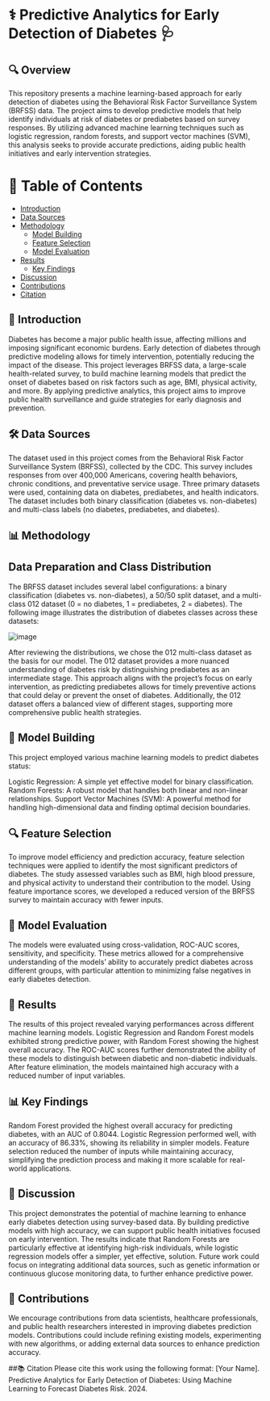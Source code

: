 # ⚕️ Predictive Analytics for Early Detection of Diabetes 🩺

## 🔍 Overview

This repository presents a machine learning-based approach for early detection of diabetes using the Behavioral Risk Factor Surveillance System (BRFSS) data. The project aims to develop predictive models that help identify individuals at risk of diabetes or prediabetes based on survey responses. By utilizing advanced machine learning techniques such as logistic regression, random forests, and support vector machines (SVM), this analysis seeks to provide accurate predictions, aiding public health initiatives and early intervention strategies.

# 📑 Table of Contents
- [Introduction](#introduction)
- [Data Sources](#data-sources)
- [Methodology](#methodology)
  - [Model Building](#model-building)
  - [Feature Selection](#feature-selection)
  - [Model Evaluation](#model-evaluation)
- [Results](#results)
   - [Key Findings](#key-findings)
- [Discussion](#discussion)
- [Contributions](#contributions)
- [Citation](#citation)

## 📘 Introduction
Diabetes has become a major public health issue, affecting millions and imposing significant economic burdens. Early detection of diabetes through predictive modeling allows for timely intervention, potentially reducing the impact of the disease. This project leverages BRFSS data, a large-scale health-related survey, to build machine learning models that predict the onset of diabetes based on risk factors such as age, BMI, physical activity, and more. By applying predictive analytics, this project aims to improve public health surveillance and guide strategies for early diagnosis and prevention.

## 🛠️ Data Sources
The dataset used in this project comes from the Behavioral Risk Factor Surveillance System (BRFSS), collected by the CDC. This survey includes responses from over 400,000 Americans, covering health behaviors, chronic conditions, and preventative service usage. Three primary datasets were used, containing data on diabetes, prediabetes, and health indicators. The dataset includes both binary classification (diabetes vs. non-diabetes) and multi-class labels (no diabetes, prediabetes, and diabetes).

## 📊 Methodology

## Data Preparation and Class Distribution
The BRFSS dataset includes several label configurations: a binary classification (diabetes vs. non-diabetes), a 50/50 split dataset, and a multi-class 012 dataset (0 = no diabetes, 1 = prediabetes, 2 = diabetes). The following image illustrates the distribution of diabetes classes across these datasets:

![image](https://github.com/user-attachments/assets/98b6fc9c-0148-494a-8332-8220b2ae57e4)


After reviewing the distributions, we chose the 012 multi-class dataset as the basis for our model. The 012 dataset provides a more nuanced understanding of diabetes risk by distinguishing prediabetes as an intermediate stage. This approach aligns with the project’s focus on early intervention, as predicting prediabetes allows for timely preventive actions that could delay or prevent the onset of diabetes. Additionally, the 012 dataset offers a balanced view of different stages, supporting more comprehensive public health strategies.

## 🧠 Model Building
This project employed various machine learning models to predict diabetes status:

Logistic Regression: A simple yet effective model for binary classification.
Random Forests: A robust model that handles both linear and non-linear relationships.
Support Vector Machines (SVM): A powerful method for handling high-dimensional data and finding optimal decision boundaries.

## 🔍 Feature Selection
To improve model efficiency and prediction accuracy, feature selection techniques were applied to identify the most significant predictors of diabetes. The study assessed variables such as BMI, high blood pressure, and physical activity to understand their contribution to the model. Using feature importance scores, we developed a reduced version of the BRFSS survey to maintain accuracy with fewer inputs.

## 🧪 Model Evaluation
The models were evaluated using cross-validation, ROC-AUC scores, sensitivity, and specificity. These metrics allowed for a comprehensive understanding of the models’ ability to accurately predict diabetes across different groups, with particular attention to minimizing false negatives in early diabetes detection.

## 🎯 Results
The results of this project revealed varying performances across different machine learning models. Logistic Regression and Random Forest models exhibited strong predictive power, with Random Forest showing the highest overall accuracy. The ROC-AUC scores further demonstrated the ability of these models to distinguish between diabetic and non-diabetic individuals. After feature elimination, the models maintained high accuracy with a reduced number of input variables.

## 📊 Key Findings
Random Forest provided the highest overall accuracy for predicting diabetes, with an AUC of 0.8044.
Logistic Regression performed well, with an accuracy of 86.33%, showing its reliability in simpler models.
Feature selection reduced the number of inputs while maintaining accuracy, simplifying the prediction process and making it more scalable for real-world applications.

## 💬 Discussion
This project demonstrates the potential of machine learning to enhance early diabetes detection using survey-based data. By building predictive models with high accuracy, we can support public health initiatives focused on early intervention. The results indicate that Random Forests are particularly effective at identifying high-risk individuals, while logistic regression models offer a simpler, yet effective, solution. Future work could focus on integrating additional data sources, such as genetic information or continuous glucose monitoring data, to further enhance predictive power.

## 🤝 Contributions
We encourage contributions from data scientists, healthcare professionals, and public health researchers interested in improving diabetes prediction models. Contributions could include refining existing models, experimenting with new algorithms, or adding external data sources to enhance prediction accuracy.

##📚 Citation
Please cite this work using the following format: [Your Name]. Predictive Analytics for Early Detection of Diabetes: Using Machine Learning to Forecast Diabetes Risk. 2024.
